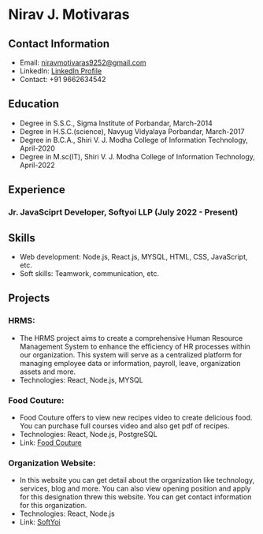 # Nirav J. Motivaras
## Contact Information
- Email: niravmotivaras9252@gmail.com
- LinkedIn: [LinkedIn Profile](https://www.linkedin.com/in/nirav-motivaras)
- Contact: +91 9662634542

## Education
- Degree in S.S.C., Sigma Institute of Porbandar, March-2014
- Degree in H.S.C.(science), Navyug Vidyalaya Porbandar, March-2017
- Degree in B.C.A., Shiri V. J. Modha College of Information Technology, April-2020
- Degree in M.sc(IT), Shiri V. J. Modha College of Information Technology, April-2022

## Experience
### Jr. JavaSciprt Developer, Softyoi LLP (July 2022 - Present)

## Skills
- Web development: Node.js, React.js, MYSQL, HTML, CSS, JavaScript, etc.
- Soft skills: Teamwork, communication, etc.

## Projects
### HRMS:
- The HRMS project aims to create a comprehensive Human Resource Management System to enhance the efficiency of HR processes within our organization. This system will serve as a centralized platform for managing employee data or information, payroll, leave, organization assets and more.
- Technologies: React, Node.js, MYSQL
 
### Food Couture:
- Food Couture offers to view new recipes video to create delicious food. You can purchase full courses video and also get pdf of recipes.
- Technologies: React, Node.js, PostgreSQL
- Link: [Food Couture](https://www.foodcouture.in/)

### Organization Website:
- In this website you can get detail about the organization like technology, services, blog and more. You can also view opening position and apply for this designation threw this website. You can get contact information for this organization.
- Technologies: React, Node.js
- Link: [SoftYoi](https://www.softyoi.com/)
